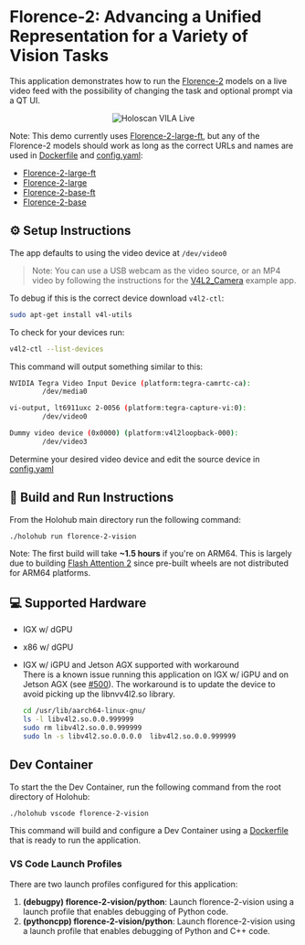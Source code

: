 # Florence-2: Advancing a Unified Representation for a Variety of Vision Tasks

This application demonstrates how to run the [Florence-2](https://arxiv.org/abs/2311.06242) models on a live video feed with the possibility of changing the task and optional prompt via a QT UI.



<p align="center">
  <img src="./demo.gif" alt="Holoscan VILA Live">
</p>

Note: This demo currently uses [Florence-2-large-ft](https://huggingface.co/microsoft/Florence-2-large-ft), but any of the Florence-2 models should work as long as the correct URLs and names are used in [Dockerfile](./Dockerfile) and [config.yaml](./config.yaml):
- [Florence-2-large-ft](https://huggingface.co/microsoft/Florence-2-large-ft)
- [Florence-2-large](https://huggingface.co/microsoft/Florence-2-large)
- [Florence-2-base-ft](https://huggingface.co/microsoft/Florence-2-base-ft)
- [Florence-2-base](https://huggingface.co/microsoft/Florence-2-base)

## ⚙️ Setup Instructions
The app defaults to using the video device at `/dev/video0`

> Note: You can use a USB webcam as the video source, or an MP4 video by following the instructions for the [V4L2_Camera](https://github.com/nvidia-holoscan/holoscan-sdk/tree/main/examples/v4l2_camera#use-with-v4l2-loopback-devices) example app.

To debug if this is the correct device download `v4l2-ctl`:
```bash
sudo apt-get install v4l-utils
```
To check for your devices run:
```bash
v4l2-ctl --list-devices
```
This command will output something similar to this:
```bash
NVIDIA Tegra Video Input Device (platform:tegra-camrtc-ca):
        /dev/media0

vi-output, lt6911uxc 2-0056 (platform:tegra-capture-vi:0):
        /dev/video0

Dummy video device (0x0000) (platform:v4l2loopback-000):
        /dev/video3
```
Determine your desired video device and edit the source device in [config.yaml](config.yaml)

## 🚀 Build and Run Instructions
From the Holohub main directory run the following command:
```bash
./holohub run florence-2-vision
```
Note: The first build will take **~1.5 hours** if you're on ARM64. This is largely due to building [Flash Attention 2](https://github.com/Dao-AILab/flash-attention) since pre-built wheels are not distributed for ARM64 platforms.

## 💻 Supported Hardware
- IGX w/ dGPU
- x86 w/ dGPU
- IGX w/ iGPU and Jetson AGX supported with workaround<br>
  There is a known issue running this application on IGX w/ iGPU and on Jetson AGX (see [#500](https://github.com/nvidia-holoscan/holohub/issues/500)).
  The workaround is to update the device to avoid picking up the libnvv4l2.so library.

  ```bash
  cd /usr/lib/aarch64-linux-gnu/
  ls -l libv4l2.so.0.0.999999
  sudo rm libv4l2.so.0.0.999999
  sudo ln -s libv4l2.so.0.0.0.0  libv4l2.so.0.0.999999
  ```


## Dev Container

To start the the Dev Container, run the following command from the root directory of Holohub:

```bash
./holohub vscode florence-2-vision
```

This command will build and configure a Dev Container using a [Dockerfile](./Dockerfile) that is ready to run the application.

### VS Code Launch Profiles

There are two launch profiles configured for this application:

1. **(debugpy) florence-2-vision/python**: Launch florence-2-vision using a launch profile that enables debugging of Python code.
2. **(pythoncpp) florence-2-vision/python**: Launch florence-2-vision using a launch profile that enables debugging of Python and C++ code.
